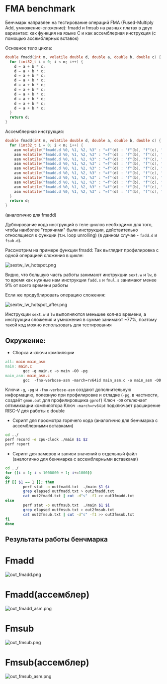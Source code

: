 # FMA benchmark

Бенчмарк направлен на тестирование операций FMA (Fused-Multiply Add, умножение-сложение): fmadd и fmsub на разных платах в двух вариантах: как функция на языке C и как ассемблерная инструкция (с помощью ассемблерных вставок)

Основное тело цикла:
```c
double fmadd(int m, volatile double d, double a, double b, double c) {
  for (int32_t i = 0; i < m; i++) {
    d = a + b * c;
    d = a + b * c;
    d = a + b * c;
    d = a + b * c;
    d = a + b * c;
    d = a + b * c;
    d = a + b * c;
    d = a + b * c;
    d = a + b * c;
    d = a + b * c;
  }
  return d;
}
```
Ассемблерная инструкция:
```c
double fmadd(int m, volatile double d, double a, double b, double c) {
  for (int32_t i = 0; i < m; i++) {
    asm volatile("fmadd.d %0, %1, %2, %3" : "=f"(d) : "f"(b), "f"(c), "f"(a));
    asm volatile("fmadd.d %0, %1, %2, %3" : "=f"(d) : "f"(b), "f"(c), "f"(a));
    asm volatile("fmadd.d %0, %1, %2, %3" : "=f"(d) : "f"(b), "f"(c), "f"(a));
    asm volatile("fmadd.d %0, %1, %2, %3" : "=f"(d) : "f"(b), "f"(c), "f"(a));
    asm volatile("fmadd.d %0, %1, %2, %3" : "=f"(d) : "f"(b), "f"(c), "f"(a));
    asm volatile("fmadd.d %0, %1, %2, %3" : "=f"(d) : "f"(b), "f"(c), "f"(a));
    asm volatile("fmadd.d %0, %1, %2, %3" : "=f"(d) : "f"(b), "f"(c), "f"(a));
    asm volatile("fmadd.d %0, %1, %2, %3" : "=f"(d) : "f"(b), "f"(c), "f"(a));
    asm volatile("fmadd.d %0, %1, %2, %3" : "=f"(d) : "f"(b), "f"(c), "f"(a));
    asm volatile("fmadd.d %0, %1, %2, %3" : "=f"(d) : "f"(b), "f"(c), "f"(a));
  }
  return d;
}
```
(аналогично для fmadd)

Дублирование кода инструкций в теле циклов необходимо для того, чтобы наиболее "горячими" были инструкции, действительно относящиеся к функции (т.н. loop unrolling) (в данном случае - `fadd.d` и `fsub.d`).

Рассмотрим на примере функции fmadd:
Так выглядит профилировка с одной операцией сложения в цикле:

![sextw_lw_hotspot.png](images/sextw_lw_hotspot.png)

Видно, что большую часть работы занимают инструкции `sext.w` и `lw`, в то время как нужные нам инструкции `fadd.s` и `fmul.s` занимают менее 9% от всего времени работы

Если же продублировать операцию сложения:

![sextw_lw_hotspot_after.png](images/sextw_lw_hotspot_after.png)

Инструкции `sext.w` и `lw` выполняются меньшее кол-во времени, а инструкции сложения и умножения в сумме занимают ~77%, поэтому такой код можно использовать для тестирования

## Окружение:
* Сборка и ключи компиляции
```makefile
all: main main_asm
main: main.c
        gcc -g main.c -o main -O0 -pg
main_asm: main_asm.c
        gcc  -fno-verbose-asm -march=rv64id main_asm.c -o main_asm -O0 -pg
```
Ключи `-g`, `-pg` и `-fno-verbose-asm` создают дополнительную информацию, полезную при профилировке и отладке (`-pg`, в частности, создаёт `gmon.out` для профилировщика `gprof`)
Ключ `-O0` отключает оптимизации компилятора
Ключ `-march=rv64id` подключает расширение RISC-V для работы c double
* Скрипт для просмотра горячего кода (аналогично для бенчмарка с ассемблерными вставками)
```bash
cd ../
perf record -e cpu-clock ./main $1 $2
perf report
```


* Скрипт для замеров и записи значений в отдельный файл (аналогично для бенчмарка с ассемблерными вставками)
```bash
cd ../
for ((i = 1; i < 1000000 + 1; i+=1000))
do
if [[ $1 == 1 ]]; then
        perf stat -o outfmadd.txt  ./main $1 $i
        grep elapsed outfmadd.txt > out2fmadd.txt
        cat out2fmadd.txt | cut -d"s" -f1 >> out3fmadd.txt
else
        perf stat -o outfmsub.txt  ./main $1 $i
        grep elapsed outfmsub.txt > out2fmsub.txt
        cat out2fmsub.txt | cut -d"s" -f1 >> out3fmsub.txt
fi
done
```

## Результаты работы бенчмарка

# Fmadd
![out_fmadd.png](images/out_fmadd.png)
# Fmadd(ассемблер)
![out_fmadd_asm.png](images/out_fmadd_asm.png)
# Fmsub
![out_fmsub.png](images/out_fmsub.png)
# Fmsub(ассемблер)
![out_fmsub_asm.png](images/out_fmsub_asm.png)